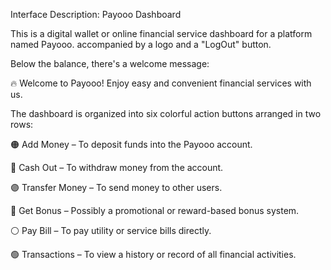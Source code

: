 Interface Description: Payooo Dashboard

This is a digital wallet or online financial service dashboard for a platform named Payooo. accompanied by a logo and a "LogOut" button.

Below the balance, there's a welcome message:

🔥 Welcome to Payooo!
Enjoy easy and convenient financial services with us.


The dashboard is organized into six colorful action buttons arranged in two rows:

🟠 Add Money – To deposit funds into the Payooo account.

🔵 Cash Out – To withdraw money from the account.

🟣 Transfer Money – To send money to other users.

🔴 Get Bonus – Possibly a promotional or reward-based bonus system.

⚪ Pay Bill – To pay utility or service bills directly.

🟢 Transactions – To view a history or record of all financial activities.

